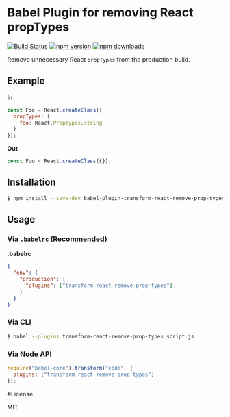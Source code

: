 # Babel Plugin for removing React propTypes
[![Build Status](https://travis-ci.org/oliviertassinari/babel-plugin-transform-react-remove-prop-types.svg?branch=master)](https://travis-ci.org/oliviertassinari/babel-plugin-transform-react-remove-prop-types)
[![npm version](https://img.shields.io/npm/v/babel-plugin-transform-react-remove-prop-types.svg?style=flat-square)](https://www.npmjs.com/package/babel-plugin-transform-react-remove-prop-types)
[![npm downloads](https://img.shields.io/npm/dm/babel-plugin-transform-react-remove-prop-types.svg?style=flat-square)](https://www.npmjs.com/package/babel-plugin-transform-react-remove-prop-types)

Remove unnecessary React `propTypes` from the production build.

## Example

**In**
```js
const Foo = React.createClass({
  propTypes: {
    foo: React.PropTypes.string
  }
});
```

**Out**
```js
const Foo = React.createClass({});
```

## Installation

```sh
$ npm install --save-dev babel-plugin-transform-react-remove-prop-types
```

## Usage

### Via `.babelrc` (Recommended)

**.babelrc**

```json
{
  "env": {
    "production": {
      "plugins": ["transform-react-remove-prop-types"]
    }
  }
}
```

### Via CLI

```sh
$ babel --plugins transform-react-remove-prop-types script.js
```

### Via Node API

```js
require("babel-core").transform("code", {
  plugins: ["transform-react-remove-prop-types"]
});
```

#License

MIT
